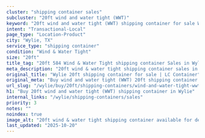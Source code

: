 ```yaml
---
cluster: "shipping container sales"
subcluster: "20ft wind and water tight (WWT)"
keyword: "20ft wind and water tight (WWT) shipping container for sale Wylie, TX"
intent: "Transactional-Local"
page_type: "Location-Product"
city: "Wylie, TX"
service_type: "shipping container"
condition: "Wind & Water Tight"
size: "20ft"
title_tag: "20ft 584 Wind & Water Tight shipping container Sales in Wylie | LC Container"
meta_description: "20ft wind & water tight shipping container sales in Wylie. Fast delivery, competitive pricing. Serving shipping containers area. Quote ID: RED. Call (214) 524-4168 for your free quote today."
original_title: "Wylie 20ft shipping container for sale | LC Container"
original_meta: "Buy wind and water tight (WWT) 20ft shipping container sale with local delivery in Wylie, TX. LC Container — local Since 2003. Request a fast quote today."
url_slug: "/wylie/buy/20ft/shipping-containers/wind-and-water-tight-wwt"
h1: "Buy 20ft wind and water tight (WWT) shipping container in Wylie"
internal_links: "/wylie/shipping-containers/sales"
priority: 3
notes: ""
noindex: true
image_alt: "20ft wind & water tight shipping container available for delivery in Wylie"
last_updated: "2025-10-20"
---
```


<!-- TODO: Add unique city/inventory copy, images, and internal links here. -->
